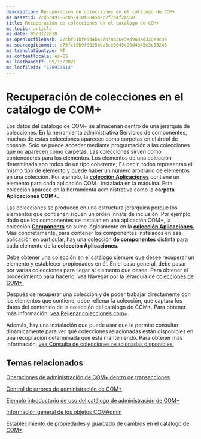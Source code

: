 ```yaml
---
description: Recuperación de colecciones en el catálogo de COM+
ms.assetid: 7cd5c491-6c85-410f-845b-c2f7b4f2a560
title: Recuperación de colecciones en el catálogo de COM+
ms.topic: article
ms.date: 05/31/2018
ms.openlocfilehash: 27cbf81bfedd4ba37b74b36e5ad9a8ad320e9c39
ms.sourcegitcommit: d75fc10b9f0825bbe5ce5045c90d4045e3c53243
ms.translationtype: MT
ms.contentlocale: es-ES
ms.lasthandoff: 09/13/2021
ms.locfileid: "126973514"
---
```

# <a name="retrieving-collections-on-the-com-catalog"></a>Recuperación de colecciones en el catálogo de COM+

Los datos del catálogo de COM+ se almacenan dentro de una jerarquía de colecciones. En la herramienta administrativa Servicios de componentes, muchas de estas colecciones aparecen como carpetas en el árbol de consola. Solo se puede acceder mediante programación a las colecciones que no aparecen como carpetas. Las colecciones sirven como contenedores para los elementos. Los elementos de una colección determinada son todos de un tipo coherente; Es decir, todos representan el mismo tipo de elemento y puede haber un número arbitrario de elementos en una colección. Por ejemplo, la [**colección Aplicaciones**](applications.md) contiene un elemento para cada aplicación COM+ instalada en la máquina. Esta colección aparece en la herramienta administrativa como la **carpeta Aplicaciones COM+.**

Las colecciones se producen en una estructura jerárquica porque los elementos que contienen siguen un orden innate de inclusión. Por ejemplo, dado que los componentes se instalan en una aplicación COM+, la colección [**Components**](components.md) se sume lógicamente en la [**colección Aplicaciones.**](applications.md) Más concretamente, para contener los componentes instalados en esa aplicación en particular, hay una colección **de componentes** distinta para cada elemento de la **colección Aplicaciones.**

Debe obtener una colección en el catálogo siempre que desee recuperar un elemento y establecer propiedades en él. En el caso general, debe pasar por varias colecciones para llegar al elemento que desee. Para obtener el procedimiento para hacerlo, vea Navegar por la jerarquía de [colecciones de COM+.](navigating-the-com--collection-hierarchy.md)

Después de recuperar una colección y de poder trabajar directamente con los elementos que contiene, debe rellenar la colección, que captura los datos del contenido de la colección del catálogo de COM+. Para obtener más información, [vea Rellenar colecciones com+](populating-com--collections.md).

Además, hay una instalación que puede usar que le permite consultar dinámicamente para ver qué colecciones relacionadas están disponibles en una recopilación determinada que está manteniendo. Para obtener más información, [vea Consulta de colecciones relacionadas disponibles.](querying-for-available-related-collections.md)

## <a name="related-topics"></a>Temas relacionados

<dl> <dt>

[Operaciones de administración de COM+ dentro de transacciones](com--administration-operations-within-transactions.md)
</dt> <dt>

[Control de errores de administración de COM+](handling-com--administration-errors.md)
</dt> <dt>

[Ejemplo introductorio de uso del catálogo de administración de COM+](introductory-example-using-the-com--administration-catalog.md)
</dt> <dt>

[Información general de los objetos COMAdmin](overview-of-the-comadmin-objects.md)
</dt> <dt>

[Establecimiento de propiedades y guardado de cambios en el catálogo de COM+](setting-properties-and-saving-changes-to-the-com--catalog.md)
</dt> </dl>

 

 



